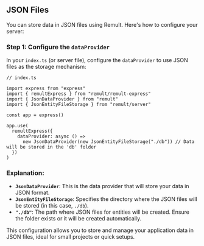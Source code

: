 ## JSON Files

You can store data in JSON files using Remult. Here's how to configure your server:

### Step 1: Configure the `dataProvider`

In your `index.ts` (or server file), configure the `dataProvider` to use JSON files as the storage mechanism:

```ts{5-6,12-14}
// index.ts

import express from "express"
import { remultExpress } from "remult/remult-express"
import { JsonDataProvider } from "remult"
import { JsonEntityFileStorage } from "remult/server"

const app = express()

app.use(
  remultExpress({
    dataProvider: async () =>
      new JsonDataProvider(new JsonEntityFileStorage("./db")) // Data will be stored in the 'db' folder
  })
)
```

### Explanation:

- **`JsonDataProvider`**: This is the data provider that will store your data in JSON format.
- **`JsonEntityFileStorage`**: Specifies the directory where the JSON files will be stored (in this case, `./db`).
- **`"./db"`**: The path where JSON files for entities will be created. Ensure the folder exists or it will be created automatically.

This configuration allows you to store and manage your application data in JSON files, ideal for small projects or quick setups.
